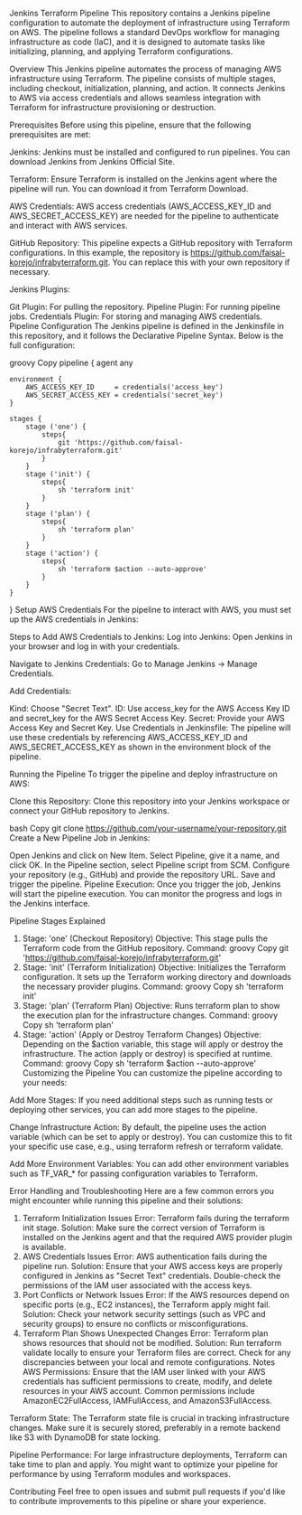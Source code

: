  Jenkins Terraform Pipeline
This repository contains a Jenkins pipeline configuration to automate the deployment of infrastructure using Terraform on AWS. The pipeline follows a standard DevOps workflow for managing infrastructure as code (IaC), and it is designed to automate tasks like initializing, planning, and applying Terraform configurations.

Overview
This Jenkins pipeline automates the process of managing AWS infrastructure using Terraform. The pipeline consists of multiple stages, including checkout, initialization, planning, and action. It connects Jenkins to AWS via access credentials and allows seamless integration with Terraform for infrastructure provisioning or destruction.

Prerequisites
Before using this pipeline, ensure that the following prerequisites are met:

Jenkins: Jenkins must be installed and configured to run pipelines. You can download Jenkins from Jenkins Official Site.

Terraform: Ensure Terraform is installed on the Jenkins agent where the pipeline will run. You can download it from Terraform Download.

AWS Credentials: AWS access credentials (AWS_ACCESS_KEY_ID and AWS_SECRET_ACCESS_KEY) are needed for the pipeline to authenticate and interact with AWS services.

GitHub Repository: This pipeline expects a GitHub repository with Terraform configurations. In this example, the repository is https://github.com/faisal-korejo/infrabyterraform.git. You can replace this with your own repository if necessary.

Jenkins Plugins:

Git Plugin: For pulling the repository.
Pipeline Plugin: For running pipeline jobs.
Credentials Plugin: For storing and managing AWS credentials.
Pipeline Configuration
The Jenkins pipeline is defined in the Jenkinsfile in this repository, and it follows the Declarative Pipeline Syntax. Below is the full configuration:

groovy
Copy
pipeline {
    agent any
    
    environment {
        AWS_ACCESS_KEY_ID     = credentials('access_key')
        AWS_SECRET_ACCESS_KEY = credentials('secret_key')
    }
    
    stages {
        stage ('one') {
            steps{
                git 'https://github.com/faisal-korejo/infrabyterraform.git'
            }
        }
        stage ('init') {
            steps{
                sh 'terraform init'
            }
        }
        stage ('plan') {
            steps{
                sh 'terraform plan'
            }
        }
        stage ('action') {
            steps{
                sh 'terraform $action --auto-approve'
            }
        }
    }
}
Setup AWS Credentials
For the pipeline to interact with AWS, you must set up the AWS credentials in Jenkins:

Steps to Add AWS Credentials to Jenkins:
Log into Jenkins: Open Jenkins in your browser and log in with your credentials.

Navigate to Jenkins Credentials: Go to Manage Jenkins → Manage Credentials.

Add Credentials:

Kind: Choose "Secret Text".
ID: Use access_key for the AWS Access Key ID and secret_key for the AWS Secret Access Key.
Secret: Provide your AWS Access Key and Secret Key.
Use Credentials in Jenkinsfile: The pipeline will use these credentials by referencing AWS_ACCESS_KEY_ID and AWS_SECRET_ACCESS_KEY as shown in the environment block of the pipeline.

Running the Pipeline
To trigger the pipeline and deploy infrastructure on AWS:

Clone this Repository: Clone this repository into your Jenkins workspace or connect your GitHub repository to Jenkins.

bash
Copy
git clone https://github.com/your-username/your-repository.git
Create a New Pipeline Job in Jenkins:

Open Jenkins and click on New Item.
Select Pipeline, give it a name, and click OK.
In the Pipeline section, select Pipeline script from SCM.
Configure your repository (e.g., GitHub) and provide the repository URL.
Save and trigger the pipeline.
Pipeline Execution: Once you trigger the job, Jenkins will start the pipeline execution. You can monitor the progress and logs in the Jenkins interface.

Pipeline Stages Explained
1. Stage: 'one' (Checkout Repository)
Objective: This stage pulls the Terraform code from the GitHub repository.
Command:
groovy
Copy
git 'https://github.com/faisal-korejo/infrabyterraform.git'
2. Stage: 'init' (Terraform Initialization)
Objective: Initializes the Terraform configuration. It sets up the Terraform working directory and downloads the necessary provider plugins.
Command:
groovy
Copy
sh 'terraform init'
3. Stage: 'plan' (Terraform Plan)
Objective: Runs terraform plan to show the execution plan for the infrastructure changes.
Command:
groovy
Copy
sh 'terraform plan'
4. Stage: 'action' (Apply or Destroy Terraform Changes)
Objective: Depending on the $action variable, this stage will apply or destroy the infrastructure. The action (apply or destroy) is specified at runtime.
Command:
groovy
Copy
sh 'terraform $action --auto-approve'
Customizing the Pipeline
You can customize the pipeline according to your needs:

Add More Stages: If you need additional steps such as running tests or deploying other services, you can add more stages to the pipeline.

Change Infrastructure Action: By default, the pipeline uses the action variable (which can be set to apply or destroy). You can customize this to fit your specific use case, e.g., using terraform refresh or terraform validate.

Add More Environment Variables: You can add other environment variables such as TF_VAR_* for passing configuration variables to Terraform.

Error Handling and Troubleshooting
Here are a few common errors you might encounter while running this pipeline and their solutions:

1. Terraform Initialization Issues
Error: Terraform fails during the terraform init stage.
Solution: Make sure the correct version of Terraform is installed on the Jenkins agent and that the required AWS provider plugin is available.
2. AWS Credentials Issues
Error: AWS authentication fails during the pipeline run.
Solution: Ensure that your AWS access keys are properly configured in Jenkins as "Secret Text" credentials. Double-check the permissions of the IAM user associated with the access keys.
3. Port Conflicts or Network Issues
Error: If the AWS resources depend on specific ports (e.g., EC2 instances), the Terraform apply might fail.
Solution: Check your network security settings (such as VPC and security groups) to ensure no conflicts or misconfigurations.
4. Terraform Plan Shows Unexpected Changes
Error: Terraform plan shows resources that should not be modified.
Solution: Run terraform validate locally to ensure your Terraform files are correct. Check for any discrepancies between your local and remote configurations.
Notes
AWS Permissions: Ensure that the IAM user linked with your AWS credentials has sufficient permissions to create, modify, and delete resources in your AWS account. Common permissions include AmazonEC2FullAccess, IAMFullAccess, and AmazonS3FullAccess.

Terraform State: The Terraform state file is crucial in tracking infrastructure changes. Make sure it is securely stored, preferably in a remote backend like S3 with DynamoDB for state locking.

Pipeline Performance: For large infrastructure deployments, Terraform can take time to plan and apply. You might want to optimize your pipeline for performance by using Terraform modules and workspaces.

Contributing
Feel free to open issues and submit pull requests if you'd like to contribute improvements to this pipeline or share your experience.
